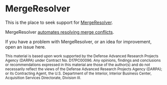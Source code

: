 # MergeResolver

This is the place to seek support for [MergeResolver](https://github.com/apps/mergeresolver).

MergeResolver [automates resolving merge conflicts](https://mergeresolver.github.io/).

If you have a problem with MergeResolver, or an idea for improvement, open an issue here.

<small>This material is based upon work supported by the Defense Advanced Research Projects Agency (DARPA) under Contract No. D17PC00096. Any opinions, findings and conclusions or recommendations expressed in this material are those of the author(s) and do not necessarily reflect the views of the Defense Advanced Research Projects Agency (DARPA); or its Contracting Agent, the U.S. Department of the Interior, Interior Business Center, Acquisition Services Directorate, Division III.</small>
